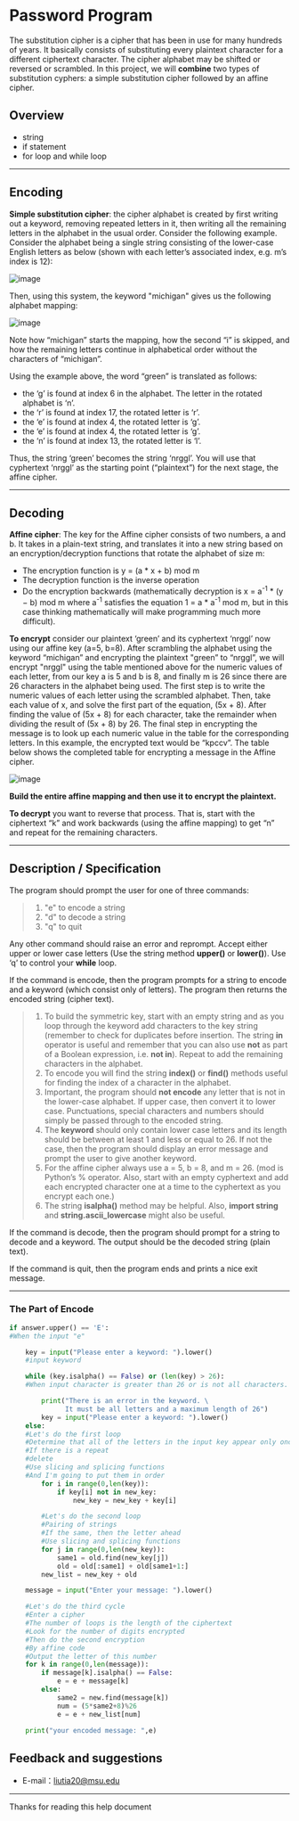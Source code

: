# Password Program

The substitution cipher is a cipher that has been in use for many hundreds of years. It basically consists of substituting every plaintext character for a different ciphertext character. The cipher alphabet may be shifted or reversed or scrambled. In this project, we will **combine** two types of substitution cyphers: a simple substitution cipher followed by an affine cipher.

## Overview

- string
- if statement
- for loop and while loop

-------------------

## Encoding
 
**Simple substitution cipher**: the cipher alphabet is created by first writing out a keyword, removing repeated letters in it, then writing all the remaining letters in the alphabet in the usual order. Consider the following example. Consider the alphabet being a single string consisting of the lower-case English letters as below (shown with each letter’s associated index, e.g. m’s index is 12):

![image](https://github.com/liutiantian233/Password-Program/blob/master/index.png)

Then, using this system, the keyword "michigan" gives us the following alphabet mapping:

![image](https://github.com/liutiantian233/Password-Program/blob/master/michigan.png)

Note how “michigan” starts the mapping, how the second “i” is skipped, and how the remaining letters continue in alphabetical order without the characters of “michigan”.

Using the example above, the word “green” is translated as follows:
- the ‘g’ is found at index 6 in the alphabet. The letter in the rotated alphabet is ‘n’.
- the ‘r’ is found at index 17, the rotated letter is ‘r’.
- the ‘e’ is found at index 4, the rotated letter is ‘g’.
- the ‘e’ is found at index 4, the rotated letter is ‘g’.
- the ‘n’ is found at index 13, the rotated letter is ‘l’.

Thus, the string ‘green’ becomes the string ‘nrggl’. You will use that cyphertext ‘nrggl’ as the starting point (“plaintext”) for the next stage, the affine cipher.

-------------------

## Decoding

**Affine cipher**: The key for the Affine cipher consists of two numbers, a and b. It takes in a plain-text string, and translates it into a new string based on an encryption/decryption functions that rotate the alphabet of size m: 
- The encryption function is y = (a * x + b) mod m
- The decryption function is the inverse operation
- Do the encryption backwards (mathematically decryption is x = a<sup>-1</sup> * (y − b) mod m where a<sup>-1</sup> satisfies the equation 1 = a * a<sup>-1</sup> mod m, but in this case thinking mathematically will make programming much more difficult).

**To encrypt** consider our plaintext ‘green’ and its cyphertext ‘nrggl’ now using our affine key (a=5, b=8). After scrambling the alphabet using the keyword “michigan” and encrypting the plaintext "green” to “nrggl”, we will encrypt "nrggl" using the table mentioned above for the numeric values of each letter, from our key a is 5 and b is 8, and finally m is 26 since there are 26 characters in the alphabet being used. The first step is to write the numeric values of each letter using the scrambled alphabet. Then, take each value of x, and solve the first part of the equation, (5x + 8). After finding the value of (5x + 8) for each character, take the remainder when dividing the result of (5x + 8) by 26. The final step in encrypting the message is to look up each numeric value in the table for the corresponding letters. In this example, the encrypted text would be “kpccv”. The table below shows the completed table for encrypting a message in the Affine cipher.

![image](https://github.com/liutiantian233/Password-Program/blob/master/encrypt.png)

**Build the entire affine mapping and then use it to encrypt the plaintext.**

**To decrypt** you want to reverse that process. That is, start with the ciphertext “k” and work backwards (using the affine mapping) to get “n” and repeat for the remaining characters.

-------------------

## Description / Specification

The program should prompt the user for one of three commands:
>1. "e" to encode a string
>2. "d" to decode a string
>3. "q" to quit

Any other command should raise an error and reprompt. Accept either upper or lower case letters (Use the string method **upper()** or **lower()**). Use ‘q’ to control your **while** loop.

If the command is encode, then the program prompts for a string to encode and a keyword (which consist only of letters). The program then returns the encoded string (cipher text).
>1. To build the symmetric key, start with an empty string and as you loop through the keyword add characters to the key string (remember to check for duplicates before insertion. The string **in** operator is useful and remember that you can also use **not** as part of a Boolean expression, i.e. **not in**). Repeat to add the remaining characters in the alphabet.
>2. To encode you will find the string **index()** or **find()** methods useful for finding the index of a character in the alphabet.
>3. Important, the program should **not encode** any letter that is not in the lower-case alphabet. If upper case, then convert it to lower case. Punctuations, special characters and numbers should simply be passed through to the encoded string.
>4. The **keyword** should only contain lower case letters and its length should be between at least 1 and less or equal to 26. If not the case, then the program should display an error message and prompt the user to give another keyword.
>5. For the affine cipher always use a = 5, b = 8, and m = 26. (mod is Python’s % operator. Also, start with an empty cyphertext and add each encrypted character one at a time to the cyphertext as you encrypt each one.)
>6. The string **isalpha()** method may be helpful. Also, **import string** and **string.ascii_lowercase** might also be useful.

If the command is decode, then the program should prompt for a string to decode and a keyword. The output should be the decoded string (plain text).

If the command is quit, then the program ends and prints a nice exit message.

---------

### The Part of Encode
```python
if answer.upper() == 'E':
#When the input "e"

    key = input("Please enter a keyword: ").lower()
    #input keyword

    while (key.isalpha() == False) or (len(key) > 26):
    #When input character is greater than 26 or is not all characters.

        print("There is an error in the keyword. \
              It must be all letters and a maximum length of 26")
        key = input("Please enter a keyword: ").lower()
    else:
    #Let's do the first loop
    #Determine that all of the letters in the input key appear only once
    #If there is a repeat
    #delete
    #Use slicing and splicing functions
    #And I'm going to put them in order
        for i in range(0,len(key)):
            if key[i] not in new_key:
                new_key = new_key + key[i]

        #Let's do the second loop
        #Pairing of strings
        #If the same, then the letter ahead
        #Use slicing and splicing functions
        for j in range(0,len(new_key)):
            same1 = old.find(new_key[j])
            old = old[:same1] + old[same1+1:]
        new_list = new_key + old

    message = input("Enter your message: ").lower()

    #Let's do the third cycle
    #Enter a cipher
    #The number of loops is the length of the ciphertext
    #Look for the number of digits encrypted
    #Then do the second encryption
    #By affine code
    #Output the letter of this number
    for k in range(0,len(message)):
        if message[k].isalpha() == False:
            e = e + message[k]
        else:
            same2 = new.find(message[k])
            num = (5*same2+8)%26
            e = e + new_list[num]

    print("your encoded message: ",e)
```

## Feedback and suggestions
- E-mail：<liutia20@msu.edu>

---------
Thanks for reading this help document
